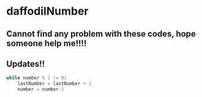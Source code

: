 # daffodilNumber
## Cannot find any problem with these codes, hope someone help me!!!!



## Updates!!
```python
while number % 2 != 0:
    lastNumber = lastNumber + 1
    number = number-1
```
